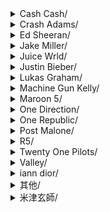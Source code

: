 <details>
  <summary>Cash Cash/</summary>

<ul>
<details>
  <summary>Love Or Lust/</summary>

<ul>
<li><code>01 Victim Of Love.m4a</code></li>
<li><code>02 Naughty Or Nice (feat. ADG).m4a</code></li>
<li><code>03 Sexin' On The Dance Floor (feat..m4a</code></li>
<li><code>04 Jersey Girl.m4a</code></li>
<li><code>05 Wasted Love.m4a</code></li>
<li><code>06 One Night Stand.m4a</code></li>
<li><code>07 Dirty Lovin'.m4a</code></li>
<li><code>08 I Have One Regret.m4a</code></li>
<li><code>09 Jaw Drop.m4a</code></li>
<li><code>10 Obsessed.m4a</code></li>
</ul>
</details>

<details>
  <summary>Take It to the Floor/</summary>

<ul>
<li><code>01 Breakout.m4a</code></li>
<li><code>02 Sugar Rush.m4a</code></li>
<li><code>03 Party In Your Bedroom.m4a</code></li>
<li><code>04 Cash Cash.m4a</code></li>
<li><code>05 Can't Stop Looking.m4a</code></li>
<li><code>06 Electric Hearts.m4a</code></li>
<li><code>07 Interlude.m4a</code></li>
<li><code>08 Concerta.m4a</code></li>
<li><code>09 Two Days Old.m4a</code></li>
<li><code>10 Your Love.m4a</code></li>
<li><code>11 Radio.m4a</code></li>
<li><code>12 Dynamite.m4a</code></li>
</ul>
</details>

<details>
  <summary>The Beat Goes On/</summary>

<ul>
<li><code>01 Michael Jackson (The Beat Goes On.m4a</code></li>
<li><code>02 Still Got It.m4a</code></li>
<li><code>03 Mama Told Me.m4a</code></li>
<li><code>04 Get You Fast.m4a</code></li>
<li><code>05 I Like It Loud.m4a</code></li>
<li><code>06 Four Letter Word (feat. J.Trill).m4a</code></li>
<li><code>07 History.m4a</code></li>
<li><code>08 Get Hyper.m4a</code></li>
<li><code>09 Tongue Twister (feat. Bim).m4a</code></li>
<li><code>10 We Don't Sleep At Night (feat. Bi.m4a</code></li>
<li><code>11 One Last Song.m4a</code></li>
</ul>
</details>

<li><code>01 Bleach (Move On).m4a</code></li>
</ul>
</details>

<details>
  <summary>Crash Adams/</summary>

<ul>
<li><code>01 California Girl.m4a</code></li>
<li><code>01 Destination.m4a</code></li>
</ul>
</details>

<details>
  <summary>Ed Sheeran/</summary>

<ul>
<details>
  <summary>- (Deluxe)/</summary>

<ul>
<li><code>01 Boat.m4a</code></li>
<li><code>02 Salt Water.m4a</code></li>
<li><code>03 Eyes Closed.m4a</code></li>
<li><code>04 Life Goes On.m4a</code></li>
<li><code>05 Dusty.m4a</code></li>
<li><code>06 End Of Youth.m4a</code></li>
<li><code>07 Colourblind.m4a</code></li>
<li><code>08 Curtains.m4a</code></li>
<li><code>09 Borderline.m4a</code></li>
<li><code>10 Spark.m4a</code></li>
<li><code>11 Vega.m4a</code></li>
<li><code>12 Sycamore.m4a</code></li>
<li><code>13 No Strings.m4a</code></li>
<li><code>14 The Hills of Aberfeldy.m4a</code></li>
<li><code>15 Wildflowers (Bonus Track).m4a</code></li>
<li><code>16 Stoned (Bonus Track).m4a</code></li>
<li><code>17 Toughest (Bonus Track).m4a</code></li>
<li><code>18 Moving (Bonus Track).m4a</code></li>
</ul>
</details>

<details>
  <summary>= (Tour Edition)/</summary>

<ul>
<li><code>01 Tides.m4a</code></li>
<li><code>02 Shivers.m4a</code></li>
<li><code>03 First Times.m4a</code></li>
<li><code>04 Bad Habits.m4a</code></li>
<li><code>05 Overpass Graffiti.m4a</code></li>
<li><code>06 The Joker And The Queen.m4a</code></li>
<li><code>07 Leave Your Life.m4a</code></li>
<li><code>08 Collide.m4a</code></li>
<li><code>09 2step.m4a</code></li>
<li><code>10 Stop The Rain.m4a</code></li>
<li><code>11 Love In Slow Motion.m4a</code></li>
<li><code>12 Visiting Hours.m4a</code></li>
<li><code>13 Sandman.m4a</code></li>
<li><code>14 Be Right Now.m4a</code></li>
<li><code>15 Afterglow.m4a</code></li>
<li><code>16 One Life.m4a</code></li>
<li><code>17 Penguins.m4a</code></li>
<li><code>18 I Will Remember You.m4a</code></li>
<li><code>19 Welcome To The World.m4a</code></li>
<li><code>20 The Joker And The Queen (feat. Ta.m4a</code></li>
<li><code>21 2step (feat. Lil Baby).m4a</code></li>
<li><code>22 Bad Habits (feat. Bring Me The Ho.m4a</code></li>
<li><code>23 Peru.m4a</code></li>
</ul>
</details>

<details>
  <summary>Autumn Variations/</summary>

<ul>
<li><code>01 Magical.m4a</code></li>
<li><code>02 England.m4a</code></li>
<li><code>03 Amazing.m4a</code></li>
<li><code>04 Plastic Bag.m4a</code></li>
<li><code>05 Blue.m4a</code></li>
<li><code>06 American Town.m4a</code></li>
<li><code>07 That_s On Me.m4a</code></li>
<li><code>08 Page.m4a</code></li>
<li><code>09 Midnight.m4a</code></li>
<li><code>10 Spring.m4a</code></li>
<li><code>11 Punchline.m4a</code></li>
<li><code>12 When Will I Be Alright.m4a</code></li>
<li><code>13 The Day I Was Born.m4a</code></li>
<li><code>14 Head _ Heels.m4a</code></li>
</ul>
</details>

<details>
  <summary>No.6 Collaborations Project/</summary>

<ul>
<li><code>01 Beautiful People (feat. Khalid).m4a</code></li>
<li><code>02 South of the Border (feat. Camila.m4a</code></li>
<li><code>03 Cross Me (feat. Chance the Rapper.m4a</code></li>
<li><code>04 Take Me Back to London (feat. Sto.m4a</code></li>
<li><code>05 Best Part of Me (feat. YEBBA).m4a</code></li>
<li><code>06 I Don't Care.m4a</code></li>
<li><code>07 Antisocial.m4a</code></li>
<li><code>08 Remember The Name (feat. Eminem &.m4a</code></li>
<li><code>09 Feels (feat. Young Thug & J Hus).m4a</code></li>
<li><code>10 Put It All On Me (feat. Ella Mai).m4a</code></li>
<li><code>11 Nothing On You (feat. Paulo Londr.m4a</code></li>
<li><code>12 I Don_t Want Your Money (feat. H..m4a</code></li>
<li><code>13 1000 Nights (feat. Meek Mill & A.m4a</code></li>
<li><code>14 Way To Break My Heart (feat. Skri.m4a</code></li>
<li><code>15 BLOW.m4a</code></li>
</ul>
</details>

<details>
  <summary>x (Wembley Edition)/</summary>

<ul>
<li><code>01 One.m4a</code></li>
<li><code>02 I'm a Mess.m4a</code></li>
<li><code>03 Sing.m4a</code></li>
<li><code>04 Don't.m4a</code></li>
<li><code>05 Nina.m4a</code></li>
<li><code>06 Photograph.m4a</code></li>
<li><code>07 Bloodstream.m4a</code></li>
<li><code>08 Tenerife Sea.m4a</code></li>
<li><code>09 Runaway.m4a</code></li>
<li><code>10 The Man.m4a</code></li>
<li><code>11 Thinking Out Loud.m4a</code></li>
<li><code>12 Afire Love.m4a</code></li>
<li><code>13 Take It Back.m4a</code></li>
<li><code>14 Shirtsleeves.m4a</code></li>
<li><code>15 Even My Dad Does Sometimes.m4a</code></li>
<li><code>16 I See Fire.m4a</code></li>
<li><code>17 All of the Stars.m4a</code></li>
<li><code>18 English Rose.m4a</code></li>
<li><code>19 Touch and Go.m4a</code></li>
<li><code>20 New York.m4a</code></li>
<li><code>21 Make It Rain.m4a</code></li>
<li><code>22 Parting Glass (Live From Wembley Stadium).m4a</code></li>
<li><code>23 Small Bump (Live From Wembley Stadium).m4a</code></li>
<li><code>24 Lay It All on Me (feat. Ed Sheeran).m4a</code></li>
</ul>
</details>

<details>
  <summary>÷ (Deluxe)/</summary>

<ul>
<li><code>01 Eraser.m4a</code></li>
<li><code>02 Castle on the Hill.m4a</code></li>
<li><code>03 Dive.m4a</code></li>
<li><code>04 Shape of You.m4a</code></li>
<li><code>05 Perfect.m4a</code></li>
<li><code>06 Galway Girl.m4a</code></li>
<li><code>07 Happier.m4a</code></li>
<li><code>08 New Man.m4a</code></li>
<li><code>09 Hearts Don't Break Around Here.m4a</code></li>
<li><code>10 What Do I Know_.m4a</code></li>
<li><code>11 How Would You Feel (Paean).m4a</code></li>
<li><code>12 Supermarket Flowers.m4a</code></li>
<li><code>13 Barcelona.m4a</code></li>
<li><code>14 Bibia Be Ye Ye.m4a</code></li>
<li><code>15 Nancy Mulligan.m4a</code></li>
<li><code>16 Save Myself.m4a</code></li>
</ul>
</details>

</ul>
</details>

<details>
  <summary>Jake Miller/</summary>

<ul>
<details>
  <summary>200am in LA/</summary>

<ul>
<li><code>01 Can't Help Myself.m4a</code></li>
<li><code>02 Halfway.m4a</code></li>
<li><code>03 Parties.m4a</code></li>
<li><code>04 Sleeping With Strangers.m4a</code></li>
<li><code>05 Palm Blvd.m4a</code></li>
<li><code>06 Answers.m4a</code></li>
<li><code>07 I Wish You Didn't Love Me.m4a</code></li>
<li><code>08 No Return.m4a</code></li>
<li><code>09 Lost Time.m4a</code></li>
<li><code>10 Back to the Start.m4a</code></li>
</ul>
</details>

<details>
  <summary>BASED ON A TRUE STORY/</summary>

<ul>
<li><code>01 SKINNYDIP.m4a</code></li>
<li><code>02 NIKES.m4a</code></li>
<li><code>03 WAIT FOR YOU.m4a</code></li>
<li><code>04 LONDON LIGHTS.m4a</code></li>
<li><code>05 NOBODY ELSE.m4a</code></li>
<li><code>06 WHAT IF YOU FELL IN LOVE_.m4a</code></li>
</ul>
</details>

<details>
  <summary>BASED ON A TRUE STORY II/</summary>

<ul>
<li><code>01 8 Tattoos.m4a</code></li>
<li><code>02 Keep Her.m4a</code></li>
<li><code>03 Leave My Heart Alone.m4a</code></li>
<li><code>04 Circles.m4a</code></li>
<li><code>05 Naked And Afraid.m4a</code></li>
<li><code>06 Bad Parts.m4a</code></li>
<li><code>07 What You're Looking For.m4a</code></li>
</ul>
</details>

<details>
  <summary>Rumors/</summary>

<ul>
<li><code>01 Rumors.m4a</code></li>
<li><code>02 Shake It.m4a</code></li>
<li><code>03 Selfish Girls.m4a</code></li>
<li><code>04 Yellow Lights.m4a</code></li>
<li><code>05 Sunshine.m4a</code></li>
</ul>
</details>

<details>
  <summary>Silver Lining/</summary>

<ul>
<li><code>01 Think About Us.m4a</code></li>
<li><code>02 Mulholland Drive.m4a</code></li>
<li><code>03 The Girl That's Underneath (feat..m4a</code></li>
<li><code>04 Vibrations.m4a</code></li>
<li><code>05 Permanent.m4a</code></li>
<li><code>06 Drinkin About You.m4a</code></li>
<li><code>07 Hit and Run.m4a</code></li>
<li><code>08 Distraction.m4a</code></li>
<li><code>09 Paris and New York.m4a</code></li>
<li><code>10 Showing You Off.m4a</code></li>
<li><code>11 Starting Over.m4a</code></li>
<li><code>12 Love Again.m4a</code></li>
<li><code>13 Headlights.m4a</code></li>
<li><code>14 Be Alright.m4a</code></li>
</ul>
</details>

<details>
  <summary>Silver Lining II/</summary>

<ul>
<li><code>01 Intro.m4a</code></li>
<li><code>02 Saved Me.m4a</code></li>
<li><code>03 Ross And Rachel.m4a</code></li>
<li><code>04 Click.m4a</code></li>
<li><code>05 Simple Life.m4a</code></li>
<li><code>06 Jumpin (feat. Miles).m4a</code></li>
<li><code>07 Salt Water.m4a</code></li>
<li><code>08 Adderall.m4a</code></li>
<li><code>09 Crystal Ball.m4a</code></li>
<li><code>10 Stay True.m4a</code></li>
<li><code>11 Black Cloud.m4a</code></li>
<li><code>12 Hold On To This.m4a</code></li>
<li><code>13 Blame It On You.m4a</code></li>
<li><code>14 Tangerine.m4a</code></li>
<li><code>15 Day By Day.m4a</code></li>
<li><code>16 Lights On.m4a</code></li>
<li><code>17 Reset.m4a</code></li>
<li><code>18 Let's Go Home.m4a</code></li>
<li><code>19 I Hope I Die First.m4a</code></li>
<li><code>20 Saved Me (Acoustic).m4a</code></li>
<li><code>21 Adderall (Acoustic).m4a</code></li>
</ul>
</details>

</ul>
</details>

<details>
  <summary>Juice Wrld/</summary>

<ul>
<details>
  <summary>Death Race For Love (Bonus Track Version)/</summary>

<ul>
<li><code>01 Empty.m4a</code></li>
<li><code>02 Maze.m4a</code></li>
<li><code>03 HeMotions.m4a</code></li>
<li><code>04 Demonz (feat. Brent Faiyaz) [Inte.m4a</code></li>
<li><code>05 Fast.m4a</code></li>
<li><code>06 Hear Me Calling.m4a</code></li>
<li><code>07 Big.m4a</code></li>
<li><code>08 Robbery.m4a</code></li>
<li><code>09 Flaws And Sins.m4a</code></li>
<li><code>10 Feeling.m4a</code></li>
<li><code>11 Bandit.m4a</code></li>
<li><code>12 Syphilis.m4a</code></li>
<li><code>13 Who Shot Cupid_.m4a</code></li>
<li><code>14 Ring Ring (feat. Clever).m4a</code></li>
<li><code>15 Desire.m4a</code></li>
<li><code>16 Out My Way.m4a</code></li>
<li><code>17 The Bees Knees.m4a</code></li>
<li><code>18 ON GOD (feat. Young Thug).m4a</code></li>
<li><code>19 10 Feet.m4a</code></li>
<li><code>20 Won_t Let Go.m4a</code></li>
<li><code>21 She_s The One.m4a</code></li>
<li><code>22 Rider.m4a</code></li>
<li><code>23 Make Believe.m4a</code></li>
</ul>
</details>

<details>
  <summary>Fighting Demons (Digital Deluxe)/</summary>

<ul>
<li><code>01 Burn.m4a</code></li>
<li><code>02 Already Dead.m4a</code></li>
<li><code>03 Cigarettes.m4a</code></li>
<li><code>04 You Wouldn't Understand.m4a</code></li>
<li><code>05 Sometimes.m4a</code></li>
<li><code>06 Wandered To LA.m4a</code></li>
<li><code>07 Eminem Speaks.m4a</code></li>
<li><code>08 Rockstar In His Prime.m4a</code></li>
<li><code>09 Doom.m4a</code></li>
<li><code>10 Go Hard 2.0.m4a</code></li>
<li><code>11 Juice WRLD Speaks.m4a</code></li>
<li><code>12 Not Enough.m4a</code></li>
<li><code>13 Feline.m4a</code></li>
<li><code>14 Relocate.m4a</code></li>
<li><code>15 Juice WRLD Speaks 2.m4a</code></li>
<li><code>16 Until The Plug Comes Back Around.m4a</code></li>
<li><code>17 From My Window.m4a</code></li>
<li><code>18 Girl Of My Dreams.m4a</code></li>
<li><code>19 Feel Alone.m4a</code></li>
<li><code>20 Go Hard.m4a</code></li>
<li><code>21 My Life In A Nutshell.m4a</code></li>
<li><code>22 Rich And Blind.m4a</code></li>
<li><code>23 Legends.m4a</code></li>
</ul>
</details>

<details>
  <summary>Future & Juice WRLD Present... WRLD ON DRUGS/</summary>

<ul>
<li><code>01 Jet Lag (feat. Young Scooter).m4a</code></li>
<li><code>02 Astronauts.m4a</code></li>
<li><code>03 Fine China.m4a</code></li>
<li><code>04 Red Bentley (feat. Young Thug).m4a</code></li>
<li><code>05 Make It Back.m4a</code></li>
<li><code>06 Oxy (feat. Lil Wayne).m4a</code></li>
<li><code>07 7 AM Freestyle.m4a</code></li>
<li><code>08 Different (feat. Yung Bans).m4a</code></li>
<li><code>09 Shorty.m4a</code></li>
<li><code>10 Realer N Realer.m4a</code></li>
<li><code>11 No Issue.m4a</code></li>
<li><code>12 WRLD On Drugs.m4a</code></li>
<li><code>13 Afterlife.m4a</code></li>
<li><code>14 Ain't Livin Right (feat. Gunna).m4a</code></li>
<li><code>15 Transformer (feat. Nicki Minaj).m4a</code></li>
<li><code>16 Hard Work Pays Off.m4a</code></li>
</ul>
</details>

<details>
  <summary>Goodbye & Good Riddance (5 Year Anniversary Edition)/</summary>

<ul>
<li><code>01 Intro.m4a</code></li>
<li><code>02 All Girls Are The Same.m4a</code></li>
<li><code>03 Lucid Dreams.m4a</code></li>
<li><code>04 Lean Wit Me.m4a</code></li>
<li><code>05 No Good.m4a</code></li>
<li><code>06 Wasted (feat. Lil Uzi Vert).m4a</code></li>
<li><code>07 I'm Still.m4a</code></li>
<li><code>08 734.m4a</code></li>
<li><code>09 Betrayal (Skit).m4a</code></li>
<li><code>10 Candles.m4a</code></li>
<li><code>11 Scared Of Love.m4a</code></li>
<li><code>12 Used To.m4a</code></li>
<li><code>13 Karma (Skit).m4a</code></li>
<li><code>14 Hurt Me.m4a</code></li>
<li><code>15 Black & White.m4a</code></li>
<li><code>16 Long Gone.m4a</code></li>
<li><code>17 End Of The Road.m4a</code></li>
<li><code>18 I'll Be Fine.m4a</code></li>
<li><code>19 Lucid Dreams (feat. Lil Uzi Vert).m4a</code></li>
<li><code>20 Glo_d Up.m4a</code></li>
<li><code>21 All Girls Are The Same.m4v</code></li>
<li><code>22 Lucid Dreams.m4v</code></li>
<li><code>23 Lean Wit Me.m4v</code></li>
<li><code>24 Black & White.m4v</code></li>
</ul>
</details>

<details>
  <summary>Legends Never Die/</summary>

<ul>
<li><code>01 Anxiety (Intro).m4a</code></li>
<li><code>02 Conversations.m4a</code></li>
<li><code>03 Titanic.m4a</code></li>
<li><code>04 Bad Energy.m4a</code></li>
<li><code>05 Righteous.m4a</code></li>
<li><code>06 Blood On My Jeans.m4a</code></li>
<li><code>07 Tell Me U Luv Me.m4a</code></li>
<li><code>08 Hate the Other Side (feat. Polo G.m4a</code></li>
<li><code>09 Get Through It (Interlude).m4a</code></li>
<li><code>10 Life's a Mess.m4a</code></li>
<li><code>11 Come & Go.m4a</code></li>
<li><code>12 I Want It.m4a</code></li>
<li><code>13 Fighting Demons.m4a</code></li>
<li><code>14 Wishing Well.m4a</code></li>
<li><code>15 Screw Juice.m4a</code></li>
<li><code>16 Up Up and Away.m4a</code></li>
<li><code>17 The Man, The Myth, The Legend (In.m4a</code></li>
<li><code>18 Stay High.m4a</code></li>
<li><code>19 Can't Die.m4a</code></li>
<li><code>20 Man of the Year.m4a</code></li>
<li><code>21 Juice WRLD Speaks from Heaven (Ou.m4a</code></li>
</ul>
</details>

<details>
  <summary>The Party Never Ends/</summary>

<ul>
<li><code>01 The Party Never Ends.m4a</code></li>
<li><code>02 Misfit.m4a</code></li>
<li><code>03 AGATS2 (Insecure).m4a</code></li>
<li><code>04 Lace It.m4a</code></li>
<li><code>05 Cuffed.m4a</code></li>
<li><code>06 Empty Out Your Pockets.m4a</code></li>
<li><code>07 KTM Drip.m4a</code></li>
<li><code>08 Love Letter.m4a</code></li>
<li><code>09 Condone It.m4a</code></li>
<li><code>10 Goodbye.m4a</code></li>
<li><code>11 Party By Myself.m4a</code></li>
<li><code>12 Adore You.m4a</code></li>
<li><code>13 Celebrate.m4a</code></li>
<li><code>14 Jeffrey.m4a</code></li>
<li><code>15 Barbarian.m4a</code></li>
<li><code>16 Best Friend.m4a</code></li>
<li><code>17 Floor It.m4a</code></li>
<li><code>18 Oxycodone.m4a</code></li>
<li><code>19 Spend It.m4a</code></li>
</ul>
</details>

</ul>
</details>

<details>
  <summary>Justin Bieber/</summary>

<ul>
<details>
  <summary>Believe (Deluxe Edition) (iTunes + LP)/</summary>

<ul>
<details>
  <summary>Believe (Deluxe Edition).itlp/</summary>

<ul>
<details>
  <summary>TuneKit/</summary>

<ul>
<details>
  <summary>sounds/</summary>

<ul>
<li><code>Exit.aif</code></li>
<li><code>Limit.aif</code></li>
<li><code>Selection.aif</code></li>
<li><code>SelectionChange.aif</code></li>
</ul>
</details>

<details>
  <summary>src/</summary>

<ul>
<li><code>TuneKit.js</code></li>
</ul>
</details>

</ul>
</details>

<details>
  <summary>audio/</summary>

<ul>
<li><code>AlbumArtSmall.jpg</code></li>
<li><code>Folder.jpg</code></li>
<li><code>intro.m4a</code></li>
</ul>
</details>

<details>
  <summary>controllers/</summary>

<ul>
<li><code>data.js</code></li>
<li><code>home.js</code></li>
<li><code>linernotes.js</code></li>
<li><code>lyrics.js</code></li>
<li><code>photos.js</code></li>
<li><code>songs.js</code></li>
<li><code>videos.js</code></li>
</ul>
</details>

<details>
  <summary>css/</summary>

<ul>
<li><code>credits.css</code></li>
<li><code>home.css</code></li>
<li><code>linernotes.css</code></li>
<li><code>lyrics.css</code></li>
<li><code>more.css</code></li>
<li><code>photos.css</code></li>
<li><code>scrollbar-reset.css</code></li>
<li><code>shared.css</code></li>
<li><code>songs.css</code></li>
<li><code>videos.css</code></li>
</ul>
</details>

<details>
  <summary>images/</summary>

<ul>
<details>
  <summary>home/</summary>

<ul>
<li><code>background.jpg</code></li>
</ul>
</details>

<details>
  <summary>interface/</summary>

<ul>
<li><code>arrowLeft.png</code></li>
<li><code>arrowLeftOver.png</code></li>
<li><code>arrowRight.png</code></li>
<li><code>arrowRightOver.png</code></li>
<li><code>bleed.png</code></li>
<li><code>buttonHome.png</code></li>
<li><code>buttonHomeOver.png</code></li>
<li><code>buttonLinerNotes.png</code></li>
<li><code>buttonLinerNotesOver.png</code></li>
<li><code>buttonPhotos.png</code></li>
<li><code>buttonPhotosOver.png</code></li>
<li><code>buttonPlay.png</code></li>
<li><code>buttonPlayOver.png</code></li>
<li><code>buttonSongs.png</code></li>
<li><code>buttonSongsOver.png</code></li>
<li><code>contentDot.png</code></li>
<li><code>contentDotOver.png</code></li>
<li><code>scrollBarPill.jpg</code></li>
<li><code>sliderBacking.png</code></li>
<li><code>sliderPill.png</code></li>
</ul>
</details>

<details>
  <summary>linernotes/</summary>

<ul>
<li><code>background.jpg</code></li>
<li><code>text01.png</code></li>
<li><code>text02.png</code></li>
<li><code>text03.png</code></li>
<li><code>text04.png</code></li>
<li><code>text05.png</code></li>
<li><code>text06.png</code></li>
<li><code>title.png</code></li>
</ul>
</details>

<details>
  <summary>photos/</summary>

<ul>
<li><code>ph_01.jpg</code></li>
<li><code>ph_02.jpg</code></li>
<li><code>ph_03.jpg</code></li>
<li><code>ph_04.jpg</code></li>
<li><code>ph_05.jpg</code></li>
<li><code>ph_06.jpg</code></li>
<li><code>ph_07.jpg</code></li>
<li><code>ph_08.jpg</code></li>
<li><code>ph_09.jpg</code></li>
<li><code>ph_10.jpg</code></li>
<li><code>ph_11.jpg</code></li>
</ul>
</details>

<details>
  <summary>songs/</summary>

<ul>
<li><code>background.jpg</code></li>
<li><code>buttonSong01.png</code></li>
<li><code>buttonSong01Over.png</code></li>
<li><code>buttonSong02.png</code></li>
<li><code>buttonSong02Over.png</code></li>
<li><code>buttonSong03.png</code></li>
<li><code>buttonSong03Over.png</code></li>
<li><code>buttonSong04.png</code></li>
<li><code>buttonSong04Over.png</code></li>
<li><code>buttonSong05.png</code></li>
<li><code>buttonSong05Over.png</code></li>
<li><code>buttonSong06.png</code></li>
<li><code>buttonSong06Over.png</code></li>
<li><code>buttonSong07.png</code></li>
<li><code>buttonSong07Over.png</code></li>
<li><code>buttonSong08.png</code></li>
<li><code>buttonSong08Over.png</code></li>
<li><code>buttonSong09.png</code></li>
<li><code>buttonSong09Over.png</code></li>
<li><code>buttonSong10.png</code></li>
<li><code>buttonSong10Over.png</code></li>
<li><code>buttonSong11.png</code></li>
<li><code>buttonSong11Over.png</code></li>
<li><code>buttonSong12.png</code></li>
<li><code>buttonSong12Over.png</code></li>
<li><code>buttonSong13.png</code></li>
<li><code>buttonSong13Over.png</code></li>
<li><code>buttonSong14.png</code></li>
<li><code>buttonSong14Over.png</code></li>
<li><code>buttonSong15.png</code></li>
<li><code>buttonSong15Over.png</code></li>
<li><code>buttonSong16.png</code></li>
<li><code>buttonSong16Over.png</code></li>
<li><code>buttonSong17.png</code></li>
<li><code>buttonSong17Over.png</code></li>
<li><code>title.png</code></li>
</ul>
</details>

</ul>
</details>

<details>
  <summary>views/</summary>

<ul>
<li><code>credits.html</code></li>
<li><code>home.html</code></li>
<li><code>linernotes.html</code></li>
<li><code>lyrics.html</code></li>
<li><code>photos.html</code></li>
<li><code>songs.html</code></li>
<li><code>videos.html</code></li>
</ul>
</details>

<li><code>iTunesArtwork</code></li>
<li><code>iTunesArtwork.jpg</code></li>
<li><code>iTunesMetadata.plist</code></li>
<li><code>index.html</code></li>
<li><code>manifest.xml</code></li>
</ul>
</details>

<li><code>01 All Around the World (feat. Ludacris).m4a</code></li>
<li><code>02 Boyfriend.m4a</code></li>
<li><code>03 As Long As You Love Me (feat. Big Sean).m4a</code></li>
<li><code>04 Catching Feelings.m4a</code></li>
<li><code>05 Take You.m4a</code></li>
<li><code>06 Right Here (feat. Drake).m4a</code></li>
<li><code>07 Fall.m4a</code></li>
<li><code>08 Die In Your Arms.m4a</code></li>
<li><code>09 Thought of You.m4a</code></li>
<li><code>10 Beauty and a Beat (feat. Nicki Minaj).m4a</code></li>
<li><code>11 One Love.m4a</code></li>
<li><code>12 Be Alright.m4a</code></li>
<li><code>13 Believe.m4a</code></li>
<li><code>14 Out of Town Girl.m4a</code></li>
<li><code>15 She Don't Like the Lights.m4a</code></li>
<li><code>16 Maria.m4a</code></li>
<li><code>17 Just Like Them.m4a</code></li>
<li><code>18 Love Me Like You Do.m4a</code></li>
<li><code>Digital Booklet - Believe (Deluxe Edition).pdf</code></li>
</ul>
</details>

<details>
  <summary>Changes/</summary>

<ul>
<li><code>01 All Around Me.m4a</code></li>
<li><code>02 Habitual.m4a</code></li>
<li><code>03 Come Around Me.m4a</code></li>
<li><code>04 Intentions (feat. Quavo).m4a</code></li>
<li><code>05 Yummy.m4a</code></li>
<li><code>06 Available.m4a</code></li>
<li><code>07 Forever (feat. Post Malone & Clev.m4a</code></li>
<li><code>08 Running Over (feat. Lil Dicky).m4a</code></li>
<li><code>09 Take It Out On Me.m4a</code></li>
<li><code>10 Second Emotion (feat. Travis Scot.m4a</code></li>
<li><code>11 Get Me (feat. Kehlani).m4a</code></li>
<li><code>12 E.T.A..m4a</code></li>
<li><code>13 Changes.m4a</code></li>
<li><code>14 Confirmation.m4a</code></li>
<li><code>15 That's What Love Is.m4a</code></li>
<li><code>16 At Least For Now.m4a</code></li>
<li><code>17 Yummy (Summer Walker Remix).m4a</code></li>
</ul>
</details>

<details>
  <summary>Justice (The Complete Edition)/</summary>

<ul>
<li><code>01 2 Much.m4a</code></li>
<li><code>02 Deserve You.m4a</code></li>
<li><code>03 As I Am (feat. Khalid).m4a</code></li>
<li><code>04 Off My Face.m4a</code></li>
<li><code>05 Holy (feat. Chance the Rapper).m4a</code></li>
<li><code>06 Unstable (feat. The Kid LAROI).m4a</code></li>
<li><code>07 MLK Interlude.m4a</code></li>
<li><code>08 Die For You (feat. Dominic Fike).m4a</code></li>
<li><code>09 Hold On.m4a</code></li>
<li><code>10 Somebody.m4a</code></li>
<li><code>11 Ghost.m4a</code></li>
<li><code>12 Peaches (feat. Daniel Caesar & GI.m4a</code></li>
<li><code>13 Love You Different (feat. Beam).m4a</code></li>
<li><code>14 Loved By You (feat. Burna Boy).m4a</code></li>
<li><code>15 Anyone.m4a</code></li>
<li><code>16 Lonely.m4a</code></li>
<li><code>17 There She Go (feat. Lil Uzi Vert).m4a</code></li>
<li><code>18 I Can't Be Myself (feat. Jaden).m4a</code></li>
<li><code>19 Lifetime.m4a</code></li>
<li><code>20 Wish You Would (feat. Quavo).m4a</code></li>
<li><code>21 Know No Better (feat. DaBaby).m4a</code></li>
<li><code>22 Name (feat. Tori Kelly).m4a</code></li>
<li><code>23 Red Eye (feat. TroyBoi).m4a</code></li>
<li><code>24 Angels Speak.m4a</code></li>
<li><code>25 Hailey.m4a</code></li>
</ul>
</details>

<details>
  <summary>Purpose (Deluxe)/</summary>

<ul>
<li><code>01 Mark My Words.m4a</code></li>
<li><code>02 I'll Show You.m4a</code></li>
<li><code>03 What Do You Mean_.m4a</code></li>
<li><code>04 Sorry.m4a</code></li>
<li><code>05 Love Yourself.m4a</code></li>
<li><code>06 Company.m4a</code></li>
<li><code>07 No Pressure (feat. Big Sean).m4a</code></li>
<li><code>08 No Sense (feat. Travis Scott).m4a</code></li>
<li><code>09 The Feeling (feat. Halsey).m4a</code></li>
<li><code>10 Life Is Worth Living.m4a</code></li>
<li><code>11 Where Are Ü Now.m4a</code></li>
<li><code>12 Children.m4a</code></li>
<li><code>13 Purpose.m4a</code></li>
<li><code>14 Been You.m4a</code></li>
<li><code>15 Get Used To It.m4a</code></li>
<li><code>16 We Are (feat. Nas).m4a</code></li>
<li><code>17 Trust.m4a</code></li>
<li><code>18 All In It.m4a</code></li>
<li><code>19 What Do You Mean_ (Remix).m4a</code></li>
</ul>
</details>

<details>
  <summary>The Best/</summary>

<ul>
<li><code>01 What Do You Mean_.m4a</code></li>
<li><code>02 Sorry.m4a</code></li>
<li><code>03 Despacito (Remix) [feat. Justin B.m4a</code></li>
<li><code>04 One Time.m4a</code></li>
<li><code>05 One Less Lonely Girl.m4a</code></li>
<li><code>06 Baby (feat. Ludacris).m4a</code></li>
<li><code>07 Never Say Never (feat. Jaden Smit.m4a</code></li>
<li><code>08 Somebody to Love (Remix) [feat. U.m4a</code></li>
<li><code>09 Pray.m4a</code></li>
<li><code>10 Boyfriend.m4a</code></li>
<li><code>11 As Long As You Love Me (feat. Big.m4a</code></li>
<li><code>12 Beauty and a Beat (feat. Nicki Mi.m4a</code></li>
<li><code>13 Right Here (feat. Drake).m4a</code></li>
<li><code>14 All Around the World (feat. Ludac.m4a</code></li>
<li><code>15 Confident (feat. Chance the Rappe.m4a</code></li>
<li><code>16 All That Matters (Single Version).m4a</code></li>
<li><code>17 Heartbreaker (Single Version).m4a</code></li>
<li><code>18 I'll Show You.m4a</code></li>
<li><code>19 Love Yourself.m4a</code></li>
<li><code>20 Company.m4a</code></li>
<li><code>21 Friends.m4a</code></li>
<li><code>22 No Brainer (feat. Justin Bieber,.m4a</code></li>
</ul>
</details>

<details>
  <summary>Under the Mistletoe (Deluxe Edition)/</summary>

<ul>
<li><code>01 Only Thing I Ever Get for Christm.m4a</code></li>
<li><code>02 Mistletoe.m4a</code></li>
<li><code>03 The Christmas Song (Chestnuts Roa.m4a</code></li>
<li><code>04 Santa Claus Is Coming to Town.m4a</code></li>
<li><code>05 Fa La La (feat. Boyz II Men).m4a</code></li>
<li><code>06 All I Want for Christmas Is You (.m4a</code></li>
<li><code>07 Drummer Boy (feat. Busta Rhymes).m4a</code></li>
<li><code>08 Christmas Eve.m4a</code></li>
<li><code>09 All I Want Is You.m4a</code></li>
<li><code>10 Home This Christmas (feat. The Ba.m4a</code></li>
<li><code>11 Silent Night.m4a</code></li>
<li><code>12 Christmas Love.m4a</code></li>
<li><code>13 Fa La La (feat. Boyz II Men) [A c.m4a</code></li>
<li><code>14 Pray.m4a</code></li>
<li><code>15 Someday At Christmas.m4a</code></li>
<li><code>16 Mistletoe.m4v</code></li>
<li><code>Digital Booklet - Under The Mistleto.pdf</code></li>
</ul>
</details>

<li><code>01 Cold Water.m4a</code></li>
<li><code>01 Monster.m4a</code></li>
</ul>
</details>

<details>
  <summary>Lukas Graham/</summary>

<ul>
<details>
  <summary>3 (The Purple Album)/</summary>

<ul>
<li><code>01 Not a Damn Thing Changed.m4a</code></li>
<li><code>02 Lullaby.m4a</code></li>
<li><code>03 You're Not the Only One (Redempti.m4a</code></li>
<li><code>04 Love Someone.m4a</code></li>
<li><code>05 Promise.m4a</code></li>
<li><code>06 Stick Around.m4a</code></li>
<li><code>08 Everything That Isn't Me.m4a</code></li>
<li><code>09 Hold My Hand.m4a</code></li>
<li><code>10 Say Yes (Church Ballad).m4a</code></li>
</ul>
</details>

<details>
  <summary>4 (The Pink Album)/</summary>

<ul>
<li><code>01 Stay Above.m4a</code></li>
<li><code>02 Wish You Were Here (feat. Khalid).m4a</code></li>
<li><code>03 This Is Me Letting You Go.m4a</code></li>
<li><code>04 Share That Love (feat. G-Eazy).m4a</code></li>
<li><code>05 Home Movies (feat. Mickey Guyton).m4a</code></li>
<li><code>06 All Of It All.m4a</code></li>
<li><code>07 By The Way.m4a</code></li>
<li><code>08 Lie.m4a</code></li>
<li><code>09 Never Change.m4a</code></li>
<li><code>10 Say Forever.m4a</code></li>
<li><code>11 One By One.m4a</code></li>
</ul>
</details>

<details>
  <summary>Lukas Graham/</summary>

<ul>
<li><code>01 7 Years.m4a</code></li>
<li><code>02 Take the World By Storm.m4a</code></li>
<li><code>03 Mama Said.m4a</code></li>
<li><code>05 Drunk In the Morning.m4a</code></li>
<li><code>06 Better Than Yourself (Criminal Mi.m4a</code></li>
<li><code>07 Don_t You Worry _Bout Me.m4a</code></li>
<li><code>08 What Happened To Perfect.m4a</code></li>
<li><code>09 Strip No More.m4a</code></li>
<li><code>10 You_re Not There.m4a</code></li>
<li><code>11 Funeral.m4a</code></li>
</ul>
</details>

<li><code>01 HERE (For Christmas).m4a</code></li>
<li><code>01 Love Songs.m4a</code></li>
<li><code>01 Scars.m4a</code></li>
<li><code>01 Where I_m From (feat. Wiz Khalifa.m4a</code></li>
</ul>
</details>

<details>
  <summary>Machine Gun Kelly/</summary>

<ul>
<details>
  <summary>Hotel Diablo/</summary>

<ul>
<li><code>01. Sex Drive.m4a</code></li>
<li><code>02. el Diablo.m4a</code></li>
<li><code>03. Hollywood Whore.m4a</code></li>
<li><code>04. Glass House (feat. Naomi Wild).m4a</code></li>
<li><code>05. Burning Memories (feat. Lil Skies & Fingazz).m4a</code></li>
<li><code>06. A Message From the Count.m4a</code></li>
<li><code>07. FLOOR 13.m4a</code></li>
<li><code>08. Roulette.m4a</code></li>
<li><code>09. Truck Norris Interlude.m4a</code></li>
<li><code>10. Death In My Pocket.m4a</code></li>
<li><code>11. Candy (feat. Trippie Redd).m4a</code></li>
<li><code>12. Waste Love (feat. Madison Love).m4a</code></li>
<li><code>13. 5_3666 (feat. Phem).m4a</code></li>
<li><code>14. I Think I'm OKAY (feat. YUNGBLUD & Travis Barker).m4a</code></li>
</ul>
</details>

<details>
  <summary>Tickets To My Downfall (SOLD OUT Deluxe)/</summary>

<ul>
<li><code>01 title track.m4a</code></li>
<li><code>02 kiss kiss.m4a</code></li>
<li><code>03 drunk face.m4a</code></li>
<li><code>04 bloody valentine.m4a</code></li>
<li><code>05 forget me too (feat. Halsey).m4a</code></li>
<li><code>06 all I know (feat. Trippie Redd).m4a</code></li>
<li><code>07 lonely.m4a</code></li>
<li><code>08 WWIII.m4a</code></li>
<li><code>09 kevin and barracuda (interlude).m4a</code></li>
<li><code>10 concert for aliens.m4a</code></li>
<li><code>11 my ex's best friend.m4a</code></li>
<li><code>12 jawbreaker.m4a</code></li>
<li><code>13 nothing inside (feat. iann dior).m4a</code></li>
<li><code>14 banyan tree (interlude).m4a</code></li>
<li><code>15 play this when i'm gone.m4a</code></li>
<li><code>16 body bag (feat. Bert McCracken).m4a</code></li>
<li><code>17 hangover cure.m4a</code></li>
<li><code>18 split a pill.m4a</code></li>
<li><code>19 can't look back.m4a</code></li>
<li><code>20 misery business.m4a</code></li>
<li><code>21 bloody valentine (Acoustic).m4a</code></li>
</ul>
</details>

</ul>
</details>

<details>
  <summary>Maroon 5/</summary>

<ul>
<details>
  <summary>Hands All Over (Deluxe Version)/</summary>

<ul>
<li><code>01 Misery.m4a</code></li>
<li><code>02 Give a Little More.m4a</code></li>
<li><code>03 Stutter.m4a</code></li>
<li><code>04 Don't Know Nothing.m4a</code></li>
<li><code>05 Never Gonna Leave This Bed.m4a</code></li>
<li><code>06 I Can't Lie.m4a</code></li>
<li><code>07 Hands All Over.m4a</code></li>
<li><code>08 How.m4a</code></li>
<li><code>09 Get Back In My Life.m4a</code></li>
<li><code>10 Just a Feeling.m4a</code></li>
<li><code>11 Runaway.m4a</code></li>
<li><code>12 Out of Goodbyes (with Lady Antebe.m4a</code></li>
<li><code>13 Last Chance.m4a</code></li>
<li><code>14 No Curtain Call.m4a</code></li>
<li><code>15 Never Gonna Leave This Bed (Acous.m4a</code></li>
<li><code>16 Misery (Acoustic).m4a</code></li>
<li><code>17 If I Ain't Got You (Live).m4a</code></li>
<li><code>18 Crazy Little Thing Called Love (A.m4a</code></li>
<li><code>19 The Air That I Breathe.m4a</code></li>
<li><code>20 Last Chance (Live).m4a</code></li>
<li><code>Digital Booklet - Hands All Over (In.pdf</code></li>
</ul>
</details>

<details>
  <summary>It Won't Be Soon Before Long/</summary>

<ul>
<li><code>01 If I Never See Your Face Again.m4a</code></li>
<li><code>02 Makes Me Wonder.m4a</code></li>
<li><code>03 Little of Your Time.m4a</code></li>
<li><code>04 Wake Up Call.m4a</code></li>
<li><code>05 Won't Go Home Without You.m4a</code></li>
<li><code>06 Nothing Lasts Forever.m4a</code></li>
<li><code>07 Can't Stop.m4a</code></li>
<li><code>08 Goodnight Goodnight.m4a</code></li>
<li><code>09 Not Falling Apart.m4a</code></li>
<li><code>10 Kiwi.m4a</code></li>
<li><code>11 Better That We Break.m4a</code></li>
<li><code>12 Back At Your Door.m4a</code></li>
<li><code>13 Figure It Out.m4a</code></li>
</ul>
</details>

<details>
  <summary>It Won't Be Soon Before Long (Deluxe Repack International)/</summary>

<ul>
<li><code>01 If I Never See Your Face Again.m4a</code></li>
<li><code>02 Makes Me Wonder.m4a</code></li>
<li><code>03 Little of Your Time.m4a</code></li>
<li><code>04 Wake Up Call.m4a</code></li>
<li><code>05 Won't Go Home Without You.m4a</code></li>
<li><code>06 Nothing Lasts Forever.m4a</code></li>
<li><code>07 Can't Stop.m4a</code></li>
<li><code>08 Goodnight Goodnight.m4a</code></li>
<li><code>09 Not Falling Apart.m4a</code></li>
<li><code>10 Kiwi.m4a</code></li>
<li><code>11 Better That We Break.m4a</code></li>
<li><code>12 Back At Your Door.m4a</code></li>
<li><code>13 Until You're Over Me (Non-LP Vers.m4a</code></li>
<li><code>14 Infatuation.m4a</code></li>
<li><code>15 If I Never See Your Face Again (f.m4a</code></li>
<li><code>16 Wake Up Call (Mark Ronson Remix f.m4a</code></li>
<li><code>17 Story (Non-LP Version).m4a</code></li>
<li><code>18 Losing My Mind (Non-LP Version).m4a</code></li>
<li><code>19 Miss You Love You (Non LP Version.m4a</code></li>
</ul>
</details>

<details>
  <summary>JORDI (Deluxe)/</summary>

<ul>
<li><code>01 Beautiful Mistakes.m4a</code></li>
<li><code>02 Lost.m4a</code></li>
<li><code>03 Echo (feat. blackbear).m4a</code></li>
<li><code>04 Lovesick.m4a</code></li>
<li><code>05 Remedy (feat. Stevie Nicks).m4a</code></li>
<li><code>06 Seasons.m4a</code></li>
<li><code>07 One Light (feat. Bantu).m4a</code></li>
<li><code>08 Convince Me Otherwise.m4a</code></li>
<li><code>09 Nobody's Love.m4a</code></li>
<li><code>10 Can't Leave You Alone (feat. Juic.m4a</code></li>
<li><code>11 Memories.m4a</code></li>
<li><code>12 Memories Remix (feat. Nipsey Huss.m4a</code></li>
<li><code>13 Button (feat. Anuel AA & Tainy).m4a</code></li>
</ul>
</details>

<details>
  <summary>Overexposed (Deluxe Version)/</summary>

<ul>
<li><code>01 One More Night.m4a</code></li>
<li><code>01 Psycho (feat. Ty Dolla $ign).m4a</code></li>
<li><code>01 saddest soundtrack.m4a</code></li>
<li><code>02 Payphone (feat. Wiz Khalifa).m4a</code></li>
<li><code>03 Daylight.m4a</code></li>
<li><code>04 Lucky Strike.m4a</code></li>
<li><code>05 The Man Who Never Lied.m4a</code></li>
<li><code>06 Love Somebody.m4a</code></li>
<li><code>07 Ladykiller.m4a</code></li>
<li><code>08 Fortune Teller.m4a</code></li>
<li><code>09 Sad.m4a</code></li>
<li><code>10 Tickets.m4a</code></li>
<li><code>11 Doin' Dirt.m4a</code></li>
<li><code>12 Beautiful Goodbye.m4a</code></li>
<li><code>13 Wipe Your Eyes.m4a</code></li>
<li><code>14 Wasted Years.m4a</code></li>
<li><code>15 Kiss.m4a</code></li>
<li><code>16 Moves Like Jagger (feat. Christin.m4a</code></li>
<li><code>17 One More Night (Sticky K Remix).m4a</code></li>
<li><code>18 Payphone (feat. Wiz Khalifa) [Cut.m4a</code></li>
<li><code>19 Payphone (feat. Wiz Khalifa) [Sup.m4a</code></li>
<li><code>20 Payphone (feat. Wiz Khalifa) [Sou.m4a</code></li>
<li><code>21 Payphone (feat. Wiz Khalifa) [The.m4a</code></li>
<li><code>Digital Booklet - Overexposed (Delux.pdf</code></li>
</ul>
</details>

<details>
  <summary>Red Pill Blues (Deluxe)/</summary>

<ul>
<li><code>01 Best 4 U.m4a</code></li>
<li><code>02 What Lovers Do (feat. SZA).m4a</code></li>
<li><code>03 Wait.m4a</code></li>
<li><code>04 Lips On You.m4a</code></li>
<li><code>05 Bet My Heart.m4a</code></li>
<li><code>06 Help Me Out.m4a</code></li>
<li><code>07 Who I Am (feat. LunchMoney Lewis).m4a</code></li>
<li><code>08 Whiskey (feat. A$AP Rocky).m4a</code></li>
<li><code>09 Girls Like You.m4a</code></li>
<li><code>10 Closure.m4a</code></li>
<li><code>11 Denim Jacket.m4a</code></li>
<li><code>12 Visions.m4a</code></li>
<li><code>13 Plastic Rose.m4a</code></li>
<li><code>14 Don't Wanna Know (feat. Kendrick.m4a</code></li>
<li><code>15 Cold (feat. Future).m4a</code></li>
<li><code>16 Moves Like Jagger (Live In Manche.m4a</code></li>
<li><code>17 Stereo Hearts (Live In Manchester.m4a</code></li>
<li><code>18 Animals (Live In Manchester).m4a</code></li>
<li><code>19 Daylight (Live In Manchester).m4a</code></li>
<li><code>20 Maps (Live In Manchester).m4a</code></li>
<li><code>21 This Love (Live In Manchester).m4a</code></li>
<li><code>22 Girls Like You (feat. Cardi B).m4a</code></li>
<li><code>Digital Booklet - Red Pill Blues.pdf</code></li>
</ul>
</details>

<details>
  <summary>Songs About Jane (10th Anniversary Edition)/</summary>

<ul>
<li><code>1-01 Harder to Breathe.m4a</code></li>
<li><code>1-02 This Love.m4a</code></li>
<li><code>1-03 Shiver.m4a</code></li>
<li><code>1-04 She Will Be Loved (Radio Mix).m4a</code></li>
<li><code>1-05 Tangled.m4a</code></li>
<li><code>1-06 The Sun.m4a</code></li>
<li><code>1-07 Must Get Out.m4a</code></li>
<li><code>1-08 Sunday Morning.m4a</code></li>
<li><code>1-09 Secret.m4a</code></li>
<li><code>1-10 Through With You.m4a</code></li>
<li><code>1-11 Not Coming Home.m4a</code></li>
<li><code>1-12 Sweetest Goodbye.m4a</code></li>
<li><code>2-01 Harder to Breathe (Demo).m4a</code></li>
<li><code>2-02 This Love (Demo).m4a</code></li>
<li><code>2-03 Shiver (Demo).m4a</code></li>
<li><code>2-04 She Will Be Loved (Demo).m4a</code></li>
<li><code>2-05 Tangled (Demo).m4a</code></li>
<li><code>2-06 The Sun (Demo).m4a</code></li>
<li><code>2-07 Must Get Out (Demo).m4a</code></li>
<li><code>2-08 Sunday Morning (Demo).m4a</code></li>
<li><code>2-09 Secret (Demo).m4a</code></li>
<li><code>2-10 Through With You (Demo).m4a</code></li>
<li><code>2-11 Not Coming Home (Demo).m4a</code></li>
<li><code>2-12 Sweetest Goodbye (Demo).m4a</code></li>
<li><code>2-13 Take What You Want (Demo).m4a</code></li>
<li><code>2-14 Ragdoll (Original Demo _ Non-LP.m4a</code></li>
<li><code>2-15 Woman (Demo).m4a</code></li>
<li><code>2-16 Chilly Winter (Demo).m4a</code></li>
<li><code>2-17 The Sun (Alternate Mix).m4a</code></li>
</ul>
</details>

<details>
  <summary>The B-Side Collection/</summary>

<ul>
<li><code>01 Story.m4a</code></li>
<li><code>02 Miss You Love You.m4a</code></li>
<li><code>03 Until You're Over Me.m4a</code></li>
<li><code>04 Losing My Mind.m4a</code></li>
<li><code>05 The Way I Was.m4a</code></li>
<li><code>06 Figure It Out.m4a</code></li>
<li><code>07 Infatuation.m4a</code></li>
</ul>
</details>

<details>
  <summary>The Fourth World/</summary>

<ul>
<li><code>01 Soap Disco.m4a</code></li>
<li><code>02 Future Kid.m4a</code></li>
<li><code>03 Myself.m4a</code></li>
<li><code>04 Oliver.m4a</code></li>
<li><code>05 The Never Saga.m4a</code></li>
<li><code>06 Loving the Small Time.m4a</code></li>
<li><code>07 To Her, With Love.m4a</code></li>
<li><code>09 Pantry Queen.m4a</code></li>
<li><code>10 My Ocean Blue.m4a</code></li>
<li><code>11 Captain Splendid.m4a</code></li>
</ul>
</details>

<details>
  <summary>V (Deluxe)/</summary>

<ul>
<li><code>01 Maps.m4a</code></li>
<li><code>02 Animals.m4a</code></li>
<li><code>03 It Was Always You.m4a</code></li>
<li><code>04 Unkiss Me.m4a</code></li>
<li><code>05 Sugar.m4a</code></li>
<li><code>06 Leaving California.m4a</code></li>
<li><code>07 In Your Pocket.m4a</code></li>
<li><code>08 New Love.m4a</code></li>
<li><code>09 Coming Back for You.m4a</code></li>
<li><code>10 Feelings.m4a</code></li>
<li><code>11 My Heart Is Open (feat. Gwen Stef.m4a</code></li>
<li><code>12 This Summer's Gonna Hurt Like a M.m4a</code></li>
<li><code>13 Shoot Love.m4a</code></li>
<li><code>14 Sex and Candy.m4a</code></li>
<li><code>15 Lost Stars.m4a</code></li>
<li><code>Digital Booklet - V.pdf</code></li>
</ul>
</details>

</ul>
</details>

<details>
  <summary>One Direction/</summary>

<ul>
<details>
  <summary>FOUR (Deluxe Version)/</summary>

<ul>
<li><code>01 Steal My Girl.m4a</code></li>
<li><code>02 Ready to Run.m4a</code></li>
<li><code>03 Where Do Broken Hearts Go.m4a</code></li>
<li><code>04 18.m4a</code></li>
<li><code>05 Girl Almighty.m4a</code></li>
<li><code>06 Fool's Gold.m4a</code></li>
<li><code>07 Night Changes.m4a</code></li>
<li><code>08 No Control.m4a</code></li>
<li><code>09 Fireproof.m4a</code></li>
<li><code>10 Spaces.m4a</code></li>
<li><code>11 Stockholm Syndrome.m4a</code></li>
<li><code>12 Clouds.m4a</code></li>
<li><code>13 Change Your Ticket.m4a</code></li>
<li><code>14 Illusion.m4a</code></li>
<li><code>15 Once in a Lifetime.m4a</code></li>
<li><code>16 Act My Age.m4a</code></li>
</ul>
</details>

<details>
  <summary>Made In The A.M. (Deluxe Edition)/</summary>

<ul>
<li><code>01 Hey Angel.m4a</code></li>
<li><code>02 Drag Me Down.m4a</code></li>
<li><code>03 Perfect.m4a</code></li>
<li><code>04 Infinity.m4a</code></li>
<li><code>05 End of the Day.m4a</code></li>
<li><code>06 If I Could Fly.m4a</code></li>
<li><code>07 Long Way Down.m4a</code></li>
<li><code>08 Never Enough.m4a</code></li>
<li><code>09 Olivia.m4a</code></li>
<li><code>10 What a Feeling.m4a</code></li>
<li><code>11 Love You Goodbye.m4a</code></li>
<li><code>12 I Want to Write You a Song.m4a</code></li>
<li><code>13 History.m4a</code></li>
<li><code>14 Temporary Fix.m4a</code></li>
<li><code>15 Walking in the Wind.m4a</code></li>
<li><code>16 Wolves.m4a</code></li>
<li><code>17 A.M..m4a</code></li>
<li><code>18 Backstage at the Apple Music Fest.m4v</code></li>
<li><code>19 Drag Me Down (Live from the Apple.m4v</code></li>
</ul>
</details>

<details>
  <summary>Midnight Memories (Deluxe)/</summary>

<ul>
<li><code>01 Best Song Ever.m4a</code></li>
<li><code>02 Story of My Life.m4a</code></li>
<li><code>03 Diana.m4a</code></li>
<li><code>04 Midnight Memories.m4a</code></li>
<li><code>05 You & I.m4a</code></li>
<li><code>06 Don't Forget Where You Belong.m4a</code></li>
<li><code>07 Strong.m4a</code></li>
<li><code>08 Happily.m4a</code></li>
<li><code>09 Right Now.m4a</code></li>
<li><code>10 Little Black Dress.m4a</code></li>
<li><code>11 Through the Dark.m4a</code></li>
<li><code>12 Something Great.m4a</code></li>
<li><code>13 Little White Lies.m4a</code></li>
<li><code>14 Better Than Words.m4a</code></li>
<li><code>15 Why Don't We Go There.m4a</code></li>
<li><code>16 Does He Know_.m4a</code></li>
<li><code>17 Alive.m4a</code></li>
<li><code>18 Half a Heart.m4a</code></li>
</ul>
</details>

<details>
  <summary>Up All Night (The Souvenir Edition)/</summary>

<ul>
<li><code>01 What Makes You Beautiful.m4a</code></li>
<li><code>02 Gotta Be You (2012 US Version).m4a</code></li>
<li><code>03 One Thing.m4a</code></li>
<li><code>04 More Than This.m4a</code></li>
<li><code>05 Up All Night.m4a</code></li>
<li><code>06 I Wish.m4a</code></li>
<li><code>07 Tell Me a Lie.m4a</code></li>
<li><code>08 Taken.m4a</code></li>
<li><code>09 I Want.m4a</code></li>
<li><code>10 Everything About You.m4a</code></li>
<li><code>11 Same Mistakes.m4a</code></li>
<li><code>12 Save You Tonight.m4a</code></li>
<li><code>13 Stole My Heart.m4a</code></li>
<li><code>14 Stand Up.m4a</code></li>
<li><code>15 Moments.m4a</code></li>
<li><code>16 Another World.m4a</code></li>
<li><code>17 Na Na Na.m4a</code></li>
<li><code>18 I Should Have Kissed You.m4a</code></li>
</ul>
</details>

</ul>
</details>

<details>
  <summary>One Republic/</summary>

<ul>
<details>
  <summary>Artificial Paradise (Super Deluxe)/</summary>

<ul>
<li><code>01 Artificial Paradise.m4a</code></li>
<li><code>02 Hurt.m4a</code></li>
<li><code>03 Sink Or Swim.m4a</code></li>
<li><code>04 Last Holiday.m4a</code></li>
<li><code>05 I Ain't Worried.m4a</code></li>
<li><code>06 Red Light Green Light.m4a</code></li>
<li><code>07 Serotonin.m4a</code></li>
<li><code>08 Singapore.m4a</code></li>
<li><code>09 Room For You.m4a</code></li>
<li><code>10 Stargazing.m4a</code></li>
<li><code>11 Entr'acte.m4a</code></li>
<li><code>12 West Coast.m4a</code></li>
<li><code>13 Runaway.m4a</code></li>
<li><code>14 Sunshine.m4a</code></li>
<li><code>15 Mirage (for Assassin's Creed Mira.m4a</code></li>
<li><code>16 Nobody (from Kaiju No. 8).m4a</code></li>
<li><code>17 I Don't Wanna Wait.m4a</code></li>
<li><code>18 Fire (Official UEFA EURO 2024 Son.m4a</code></li>
<li><code>19 Hurt.m4a</code></li>
<li><code>20 I Don't Wanna Wait (Acoustic).m4a</code></li>
<li><code>21 Sink Or Swim (Acoustic).m4a</code></li>
<li><code>22 Nobody (from Kaiju No. 8 (Acousti.m4a</code></li>
<li><code>23 Stargazing (Acoustic).m4a</code></li>
<li><code>24 RUNAWAY (Acoustic).m4a</code></li>
<li><code>25 You Were Loved (Acoustic).m4a</code></li>
<li><code>26 I Ain't Worried (Acoustic).m4a</code></li>
<li><code>27 Sunshine (Acoustic).m4a</code></li>
<li><code>28 West Coast (Acoustic).m4a</code></li>
</ul>
</details>

<details>
  <summary>Human (Deluxe)/</summary>

<ul>
<li><code>01 Run.m4a</code></li>
<li><code>02 Distance.m4a</code></li>
<li><code>03 Someday.m4a</code></li>
<li><code>04 Didn't I.m4a</code></li>
<li><code>05 Rescue Me.m4a</code></li>
<li><code>06 Savior.m4a</code></li>
<li><code>07 Take Care Of You.m4a</code></li>
<li><code>08 Forgot About You.m4a</code></li>
<li><code>09 Somebody To Love.m4a</code></li>
<li><code>10 Wanted.m4a</code></li>
<li><code>11 Take It Out On Me.m4a</code></li>
<li><code>12 Better Days.m4a</code></li>
<li><code>13 Wild Life.m4a</code></li>
<li><code>14 Ships + Tides.m4a</code></li>
<li><code>15 Someday (Acoustic).m4a</code></li>
<li><code>16 Lose Somebody.m4a</code></li>
</ul>
</details>

<details>
  <summary>Native/</summary>

<ul>
<li><code>01 Counting Stars.m4a</code></li>
<li><code>02 Love Runs Out.m4a</code></li>
<li><code>03 If I Lose Myself.m4a</code></li>
<li><code>04 Feel Again.m4a</code></li>
<li><code>05 What You Wanted.m4a</code></li>
<li><code>06 I Lived.m4a</code></li>
<li><code>07 Light It Up.m4a</code></li>
<li><code>08 Can_t Stop.m4a</code></li>
<li><code>09 Au Revoir.m4a</code></li>
<li><code>10 Burning Bridges.m4a</code></li>
<li><code>11 Something I Need.m4a</code></li>
<li><code>12 Preacher.m4a</code></li>
<li><code>13 Don't Look Down.m4a</code></li>
<li><code>14 Life In Color.m4a</code></li>
<li><code>15 If I Lose Myself (Alesso vs OneRe.m4a</code></li>
<li><code>Digital Booklet - Native.pdf</code></li>
</ul>
</details>

<details>
  <summary>Oh My My (Deluxe)/</summary>

<ul>
<li><code>01 Let's Hurt Tonight.m4a</code></li>
<li><code>02 Future Looks Good.m4a</code></li>
<li><code>03 Oh My My (feat. Cassius).m4a</code></li>
<li><code>04 Kids.m4a</code></li>
<li><code>05 Dream.m4a</code></li>
<li><code>06 Choke.m4a</code></li>
<li><code>07 A.I. (feat. Peter Gabriel).m4a</code></li>
<li><code>08 Better.m4a</code></li>
<li><code>09 Born.m4a</code></li>
<li><code>10 Fingertips.m4a</code></li>
<li><code>11 Human.m4a</code></li>
<li><code>12 Lift Me Up.m4a</code></li>
<li><code>13 NbHD (feat. Santigold).m4a</code></li>
<li><code>14 Wherever I Go.m4a</code></li>
<li><code>15 All These Things.m4a</code></li>
<li><code>16 Heaven.m4a</code></li>
<li><code>17 Colors.m4a</code></li>
<li><code>18 The Less I Know.m4a</code></li>
<li><code>19 Heaven (Acoustic).m4a</code></li>
<li><code>20 Better (String Version).m4a</code></li>
</ul>
</details>

</ul>
</details>

<details>
  <summary>Post Malone/</summary>

<ul>
<details>
  <summary>The Diamond Collection/</summary>

<ul>
<li><code>01 White Iverson.m4a</code></li>
<li><code>02 Congratulations (feat. Quavo).m4a</code></li>
<li><code>03 I Fall Apart.m4a</code></li>
<li><code>04 rockstar (feat. 21 Savage).m4a</code></li>
<li><code>05 Psycho (feat. Ty Dolla $ign).m4a</code></li>
<li><code>06 Better Now.m4a</code></li>
<li><code>07 Sunflower (Spider-Man_ Into the S.m4a</code></li>
<li><code>08 Circles.m4a</code></li>
<li><code>09 Chemical.m4a</code></li>
</ul>
</details>

</ul>
</details>

<details>
  <summary>R5/</summary>

<ul>
<details>
  <summary>Louder (Deluxe Version)/</summary>

<ul>
<li><code>01 Pass Me By.m4a</code></li>
<li><code>02 Forget About You.m4a</code></li>
<li><code>03 Ain't No Way We're Goin' Home.m4a</code></li>
<li><code>04 I Want U Bad.m4a</code></li>
<li><code>05 If I Can't Be with You.m4a</code></li>
<li><code>06 Love Me Like That.m4a</code></li>
<li><code>07 One Last Dance.m4a</code></li>
<li><code>08 Loud.m4a</code></li>
<li><code>09 Fallin' for You.m4a</code></li>
<li><code>10 Cali Girls.m4a</code></li>
<li><code>11 Here Comes Forever.m4a</code></li>
<li><code>12 Loud (Acoustic).m4a</code></li>
<li><code>13 Fallin_ for You (Acoustic).m4a</code></li>
<li><code>14 I Want U Bad (Acoustic).m4a</code></li>
<li><code>15 Here Comes Forever (Acoustic).m4a</code></li>
</ul>
</details>

<details>
  <summary>New Addictions - EP/</summary>

<ul>
<li><code>01 If.m4a</code></li>
<li><code>02 Red Velvet (feat. New Beat Fund).m4a</code></li>
<li><code>03 Lay Your Head Down.m4a</code></li>
<li><code>04 Trading Time.m4a</code></li>
<li><code>05 Need You Tonight.m4a</code></li>
</ul>
</details>

<details>
  <summary>Sometime Last Night (Special Edition)/</summary>

<ul>
<li><code>01 All Night.m4a</code></li>
<li><code>02 Wild Hearts.m4a</code></li>
<li><code>03 Dark Side.m4a</code></li>
<li><code>04 Let's Not Be Alone Tonight.m4a</code></li>
<li><code>05 Repeating Days.m4a</code></li>
<li><code>06 Smile.m4a</code></li>
<li><code>07 Lightning Strikes.m4a</code></li>
<li><code>08 F.E.E.L.G.O.O.D..m4a</code></li>
<li><code>09 I Know You Got Away.m4a</code></li>
<li><code>10 Do It Again.m4a</code></li>
<li><code>11 Did You Have Your Fun_.m4a</code></li>
<li><code>12 Doctor, Doctor.m4a</code></li>
<li><code>13 I Can't Say I'm In Love.m4a</code></li>
<li><code>14 Heart Made Up On You.m4a</code></li>
<li><code>15 Things Are Looking Up.m4a</code></li>
<li><code>16 Easy Love.m4a</code></li>
<li><code>17 Stay With Me.m4a</code></li>
<li><code>18 Nine Lives.m4a</code></li>
<li><code>19 Never Be The Same.m4a</code></li>
<li><code>20 F.E.E.L.G.O.O.D. (Feat Belanova).m4a</code></li>
</ul>
</details>

</ul>
</details>

<details>
  <summary>Twenty One Pilots/</summary>

<ul>
<details>
  <summary>Clancy/</summary>

<ul>
<li><code>01 Overcompensate.m4a</code></li>
<li><code>02 Next Semester.m4a</code></li>
<li><code>03 Backslide.m4a</code></li>
<li><code>04 Midwest Indigo.m4a</code></li>
<li><code>05 Routines In The Night.m4a</code></li>
<li><code>06 Vignette.m4a</code></li>
<li><code>07 The Craving (Jenna's version).m4a</code></li>
<li><code>08 Lavish.m4a</code></li>
<li><code>09 Navigating.m4a</code></li>
<li><code>10 Snap Back.m4a</code></li>
<li><code>11 Oldies Station.m4a</code></li>
<li><code>12 At The Risk Of Feeling Dumb.m4a</code></li>
<li><code>13 Paladin Strait.m4a</code></li>
</ul>
</details>

<details>
  <summary>Scaled And Icy (Livestream Version)/</summary>

<ul>
<li><code>01 Good Day.m4a</code></li>
<li><code>02 Choker.m4a</code></li>
<li><code>03 Shy Away.m4a</code></li>
<li><code>04 The Outside.m4a</code></li>
<li><code>05 Saturday.m4a</code></li>
<li><code>06 Never Take It.m4a</code></li>
<li><code>07 Mulberry Street.m4a</code></li>
<li><code>08 Formidable.m4a</code></li>
<li><code>09 Bounce Man.m4a</code></li>
<li><code>10 No Chances.m4a</code></li>
<li><code>11 Redecorate.m4a</code></li>
<li><code>12 Choker_Stressed Out_Migraine_Morph_Holding On To You (Livestream Version).m4a</code></li>
<li><code>13 Mulberry Street (Livestream Version).m4a</code></li>
<li><code>14 Lane Boy_Redecorate_Chlorine (Livestream Version).m4a</code></li>
<li><code>15 Shy Away (Livestream Version).m4a</code></li>
<li><code>16 The Outside (Livestream Version).m4a</code></li>
<li><code>17 Heathens _ Trees (Livestream Version).m4a</code></li>
<li><code>18 Jumpsuit_Heavydirtysoul (Livestream Version).m4a</code></li>
<li><code>19 Saturday_Level of Concern_Ride_Car Radio (Livestream Version).m4a</code></li>
<li><code>20 Never Take It (Livestream Version).m4a</code></li>
<li><code>21 Level of Concern.m4a</code></li>
</ul>
</details>

</ul>
</details>

<details>
  <summary>Valley/</summary>

<ul>
<details>
  <summary>Last Birthday/</summary>

<ul>
<li><code>01 Oh shit…are we in love_.m4a</code></li>
<li><code>02 Can We Make It_ (Jim Carrey).m4a</code></li>
<li><code>03 Cure.m4a</code></li>
<li><code>04 ain't my girl.m4a</code></li>
<li><code>05 Like 1999.m4a</code></li>
<li><code>06 SOCIETY.m4a</code></li>
<li><code>07 Tempo.m4a</code></li>
<li><code>08 Like 1999 (Late Night Mix).m4a</code></li>
</ul>
</details>

<details>
  <summary>Lost In Translation (Apple Music Edition)/</summary>

<ul>
<li><code>01 theme.m4a</code></li>
<li><code>02 Lost In Translation.m4a</code></li>
<li><code>03 Throwback Tears.m4a</code></li>
<li><code>04 Natural.m4a</code></li>
<li><code>05 Break For You.m4a</code></li>
<li><code>06 Have A Good Summer (Without Me).m4a</code></li>
<li><code>07 Good, but not together.m4a</code></li>
<li><code>08 Evenings & Weekends.m4a</code></li>
<li><code>09 i thought i could fly.m4a</code></li>
<li><code>10 Either Way, I'm Going Your Way.m4a</code></li>
<li><code>11 I Haven't Seen You In Forever.m4a</code></li>
<li><code>12 We Don't Need Malibu.m4a</code></li>
<li><code>13 Keep My Stuff.m4a</code></li>
<li><code>14 Big Jet Plane.m4a</code></li>
<li><code>15 Fishbowl.m4a</code></li>
<li><code>16 good 4 u (Apple Music Home Sessio.m4a</code></li>
<li><code>17 Throwback Tears.m4v</code></li>
<li><code>18 Good, but not together (Live Perf.m4v</code></li>
<li><code>19 Break For You (Acoustic).m4v</code></li>
</ul>
</details>

<details>
  <summary>Water the Flowers, Pray for a Garden/</summary>

<ul>
<li><code>01 Water the Flowers, Pray for a Gar.m4a</code></li>
<li><code>02 A Little More.m4a</code></li>
<li><code>03 Growing (Apart).m4a</code></li>
<li><code>04 When You Know Someone.m4a</code></li>
<li><code>05 Let It Rain.m4a</code></li>
<li><code>06 Crawlspace.m4a</code></li>
<li><code>07 Mosquito.m4a</code></li>
<li><code>08 Bop Ba.m4a</code></li>
<li><code>09 I Didn_t Even Ask For This.m4a</code></li>
<li><code>10 Bass Player's Brother.m4a</code></li>
<li><code>11 Life Goes On Without Me.m4a</code></li>
<li><code>12 Cocoon.m4a</code></li>
</ul>
</details>

</ul>
</details>

<details>
  <summary>iann dior/</summary>

<ul>
<details>
  <summary>BLIND - EP/</summary>

<ul>
<li><code>01 Blind Intro.m4a</code></li>
<li><code>02 House On Fire.m4a</code></li>
<li><code>03 Crazy for You.m4a</code></li>
<li><code>04 I Think You Should Go.m4a</code></li>
<li><code>05 Kill You Slowly.m4a</code></li>
<li><code>06 The Funeral.m4a</code></li>
</ul>
</details>

<details>
  <summary>I'm Gone/</summary>

<ul>
<li><code>01 Paradise.m4a</code></li>
<li><code>02 Pretty Girls.m4a</code></li>
<li><code>03 Sickness.m4a</code></li>
<li><code>04 Shameless.m4a</code></li>
<li><code>05 Psycho.m4a</code></li>
<li><code>06 Sick and Tired (feat. Machine Gun.m4a</code></li>
<li><code>07 Runaway Kid.m4a</code></li>
<li><code>08 Good Day.m4a</code></li>
<li><code>09 Prospect (feat. Lil Baby).m4a</code></li>
</ul>
</details>

<details>
  <summary>Industry Plant/</summary>

<ul>
<li><code>01 Darkside (feat. Travis Barker).m4a</code></li>
<li><code>02 Problems.m4a</code></li>
<li><code>03 Gone Girl (feat. Trippie Redd).m4a</code></li>
<li><code>04 Wya.m4a</code></li>
<li><code>05 What Is Real.m4a</code></li>
<li><code>06 Flowers.m4a</code></li>
<li><code>07 Strings (feat. Gunna).m4a</code></li>
<li><code>08 Lately.m4a</code></li>
<li><code>09 Urself (feat. POORSTACY).m4a</code></li>
<li><code>10 In Too Deep.m4a</code></li>
<li><code>11 Searching.m4a</code></li>
<li><code>12 Needed.m4a</code></li>
<li><code>13 Never Is Enough.m4a</code></li>
<li><code>14 Feel It Coming.m4a</code></li>
<li><code>15 Stay For a While.m4a</code></li>
</ul>
</details>

<details>
  <summary>leave me where you found me/</summary>

<ul>
<li><code>01 my turn.m4a</code></li>
<li><code>02 do it all.m4a</code></li>
<li><code>03 make it right.m4a</code></li>
<li><code>04 10x3.m4a</code></li>
<li><code>05 do or die.m4a</code></li>
<li><code>06 myself.m4a</code></li>
<li><code>07 crack another seal.m4a</code></li>
<li><code>08 start again.m4a</code></li>
<li><code>09 catching up.m4a</code></li>
<li><code>10 memory lane.m4a</code></li>
<li><code>11 liar.m4a</code></li>
<li><code>12 sweetest demon.m4a</code></li>
</ul>
</details>

<details>
  <summary>nothings ever good enough/</summary>

<ul>
<li><code>01 18.m4a</code></li>
<li><code>02 romance361 (feat. PnB Rock).m4a</code></li>
<li><code>03 cutthroat.m4a</code></li>
<li><code>04 molly (feat. Bernard Jabs).m4a</code></li>
<li><code>05 emotions.m4a</code></li>
<li><code>06 who cares.m4a</code></li>
<li><code>07 don't want to fall.m4a</code></li>
<li><code>08 crash my whip.m4a</code></li>
</ul>
</details>

<details>
  <summary>on to better things/</summary>

<ul>
<li><code>01 is it you.m4a</code></li>
<li><code>02 complicate it.m4a</code></li>
<li><code>03 V12 (feat. Lil Uzi Vert).m4a</code></li>
<li><code>04 I might.m4a</code></li>
<li><code>05 heavy.m4a</code></li>
<li><code>06 dark angel.m4a</code></li>
<li><code>07 obvious.m4a</code></li>
<li><code>08 heartbreak3r.m4a</code></li>
<li><code>09 options.m4a</code></li>
<li><code>10 regret.m4a</code></li>
<li><code>11 thought it was.m4a</code></li>
<li><code>12 sinking.m4a</code></li>
<li><code>13 let you.m4a</code></li>
<li><code>14 fallin'.m4a</code></li>
<li><code>15 hopeless romantic.m4a</code></li>
</ul>
</details>

<li><code>01 You Don_t Even.m4a</code></li>
<li><code>01 saddest soundtrack.m4a</code></li>
</ul>
</details>

<details>
  <summary>其他/</summary>

<ul>
<details>
  <summary>DNCE/</summary>

<ul>
<li><code>01 DNCE.m4a</code></li>
<li><code>02 Body Moves.m4a</code></li>
<li><code>03 Cake by the Ocean.m4a</code></li>
<li><code>04 Doctor You.m4a</code></li>
<li><code>05 Toothbrush.m4a</code></li>
<li><code>06 Blown (feat. Kent Jones).m4a</code></li>
<li><code>07 Good Day.m4a</code></li>
<li><code>08 Almost.m4a</code></li>
<li><code>09 Naked.m4a</code></li>
<li><code>10 Truthfully.m4a</code></li>
<li><code>11 Be Mean.m4a</code></li>
<li><code>12 Zoom.m4a</code></li>
<li><code>13 Pay My Rent.m4a</code></li>
<li><code>14 Unsweet.m4a</code></li>
</ul>
</details>

<details>
  <summary>Spider-Man Into the Spider-Verse (Soundtrack From & Inspired by the Motion Picture) [Deluxe Edition]/</summary>

<ul>
<li><code>01 What's Up Danger.m4a</code></li>
<li><code>02 Sunflower (Spider-Man_ Into the S.m4a</code></li>
<li><code>03 Way Up.m4a</code></li>
<li><code>04 Familia (feat. Bantu) [Spider-Man.m4a</code></li>
<li><code>05 Invincible.m4a</code></li>
<li><code>06 Start a Riot.m4a</code></li>
<li><code>07 Hide (feat. Seezyn).m4a</code></li>
<li><code>08 Memories.m4a</code></li>
<li><code>09 Save the Day (feat. Coi Leray & l.m4a</code></li>
<li><code>10 Let Go.m4a</code></li>
<li><code>11 Scared of the Dark (feat. XXXTENT.m4a</code></li>
<li><code>12 Elevate (feat. Denzel Curry, YBN.m4a</code></li>
<li><code>13 Home.m4a</code></li>
<li><code>14 Sunflower (Remix).m4a</code></li>
<li><code>15 Scared of the Dark (feat. XXXTENT.m4a</code></li>
</ul>
</details>

</ul>
</details>

<details>
  <summary>米津玄師/</summary>

<ul>
<details>
  <summary>BOOTLEG/</summary>

<ul>
<li><code>01 飛燕.m4a</code></li>
<li><code>02 LOSER.m4a</code></li>
<li><code>03 ピースサイン.m4a</code></li>
<li><code>04 砂の惑星 ( + 初音ミク ).m4a</code></li>
<li><code>05 orion.m4a</code></li>
<li><code>06 かいじゅうのマーチ.m4a</code></li>
<li><code>07 Moonlight.m4a</code></li>
<li><code>08 春雷.m4a</code></li>
<li><code>09 fogbound ( + 池田エライザ ).m4a</code></li>
<li><code>10 ナンバーナイン.m4a</code></li>
<li><code>11 爱丽丝.m4a</code></li>
<li><code>12 Nighthawks.m4a</code></li>
<li><code>13 打上花火.m4a</code></li>
<li><code>14 灰色と青 ( + 菅田将暉 ).m4a</code></li>
</ul>
</details>

<details>
  <summary>Bremen/</summary>

<ul>
<li><code>01 アンビリーバーズ.m4a</code></li>
<li><code>02 フローライト.m4a</code></li>
<li><code>03 再上映.m4a</code></li>
<li><code>04 Flowerwall.m4a</code></li>
<li><code>05 あたしはゆうれい.m4a</code></li>
<li><code>06 ウィルオウィスプ.m4a</code></li>
<li><code>07 Undercover.m4a</code></li>
<li><code>08 Neon Sign.m4a</code></li>
<li><code>09 メトロノーム.m4a</code></li>
<li><code>10 雨の街路に夜光蟲.m4a</code></li>
<li><code>11 シンデレラグレイ.m4a</code></li>
<li><code>12 ミラージュソング.m4a</code></li>
<li><code>13 ホープランド.m4a</code></li>
<li><code>14 Blue Jasmine.m4a</code></li>
</ul>
</details>

<details>
  <summary>Flowerwall/</summary>

<ul>
<li><code>01 Flowerwall.m4a</code></li>
<li><code>02 懺悔の街.m4a</code></li>
<li><code>03 ペトリコール.m4a</code></li>
</ul>
</details>

<details>
  <summary>Lemon/</summary>

<ul>
<li><code>01 Lemon.m4a</code></li>
<li><code>02 クランベリーとパンケーキ.m4a</code></li>
<li><code>03 Paper Flower.m4a</code></li>
</ul>
</details>

<details>
  <summary>Pale Blue/</summary>

<ul>
<li><code>01 Pale Blue.m4a</code></li>
<li><code>02 Daydream.m4a</code></li>
<li><code>03 Shinigami.m4a</code></li>
</ul>
</details>

<details>
  <summary>STRAY SHEEP/</summary>

<ul>
<li><code>01 カムパネルラ.m4a</code></li>
<li><code>02 Flamingo.m4a</code></li>
<li><code>03 感電.m4a</code></li>
<li><code>04 PLACEBO + 野田洋次郎.m4a</code></li>
<li><code>05 パプリカ.m4a</code></li>
<li><code>06 馬と鹿.m4a</code></li>
<li><code>07 優しい人.m4a</code></li>
<li><code>08 Lemon.m4a</code></li>
<li><code>09 まちがいさがし.m4a</code></li>
<li><code>10 ひまわり.m4a</code></li>
<li><code>11 迷える羊.m4a</code></li>
<li><code>12 Décolleté.m4a</code></li>
<li><code>13 TEENAGE RIOT.m4a</code></li>
<li><code>14 海の幽霊.m4a</code></li>
<li><code>15 カナリヤ.m4a</code></li>
</ul>
</details>

<details>
  <summary>YANKEE/</summary>

<ul>
<li><code>01 リビングデッド・ユース.m4a</code></li>
<li><code>02 Mad Head Love.m4a</code></li>
<li><code>03 Wooden Doll.m4a</code></li>
<li><code>04 アイネクライネ.m4a</code></li>
<li><code>05 メランコリーキッチン.m4a</code></li>
<li><code>06 サンタマリア (ALBUM VER.).m4a</code></li>
<li><code>07 花に嵐.m4a</code></li>
<li><code>08 海と山椒魚.m4a</code></li>
<li><code>09 しとど晴天大迷惑.m4a</code></li>
<li><code>10 眼福.m4a</code></li>
<li><code>11 ホラ吹き猫野郎.m4a</code></li>
<li><code>12 Toxic Boy.m4a</code></li>
<li><code>13 百鬼夜行.m4a</code></li>
<li><code>14 Karma City.m4a</code></li>
<li><code>15 ドーナツホール(COVER).m4a</code></li>
</ul>
</details>

<details>
  <summary>diorama/</summary>

<ul>
<li><code>01 街.m4a</code></li>
<li><code>02 ゴーゴー幽霊船.m4a</code></li>
<li><code>03 駄菓子屋商売.m4a</code></li>
<li><code>04 Caribou.m4a</code></li>
<li><code>05 あめふり婦人.m4a</code></li>
<li><code>06 ディスコバルーン.m4a</code></li>
<li><code>07 Vivi.m4a</code></li>
<li><code>08 トイパトリオット.m4a</code></li>
<li><code>09 恋と病熱.m4a</code></li>
<li><code>10 Black Sheep.m4a</code></li>
<li><code>11 乾涸びたバスひとつ.m4a</code></li>
<li><code>12 首なし閑古鳥.m4a</code></li>
<li><code>13 心像放映.m4a</code></li>
<li><code>14 抄本.m4a</code></li>
</ul>
</details>

</ul>
</details>


